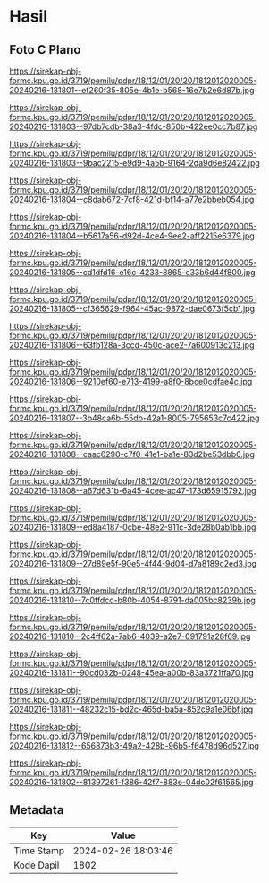 # Hasil

## Foto C Plano

https://sirekap-obj-formc.kpu.go.id/3719/pemilu/pdpr/18/12/01/20/20/1812012020005-20240216-131801--ef260f35-805e-4b1e-b568-16e7b2e6d87b.jpg

https://sirekap-obj-formc.kpu.go.id/3719/pemilu/pdpr/18/12/01/20/20/1812012020005-20240216-131803--97db7cdb-38a3-4fdc-850b-422ee0cc7b87.jpg

https://sirekap-obj-formc.kpu.go.id/3719/pemilu/pdpr/18/12/01/20/20/1812012020005-20240216-131803--9bac2215-e9d9-4a5b-9164-2da9d6e82422.jpg

https://sirekap-obj-formc.kpu.go.id/3719/pemilu/pdpr/18/12/01/20/20/1812012020005-20240216-131804--c8dab672-7cf8-421d-bf14-a77e2bbeb054.jpg

https://sirekap-obj-formc.kpu.go.id/3719/pemilu/pdpr/18/12/01/20/20/1812012020005-20240216-131804--b5617a56-d92d-4ce4-9ee2-aff2215e6379.jpg

https://sirekap-obj-formc.kpu.go.id/3719/pemilu/pdpr/18/12/01/20/20/1812012020005-20240216-131805--cd1dfd16-e16c-4233-8865-c33b6d44f800.jpg

https://sirekap-obj-formc.kpu.go.id/3719/pemilu/pdpr/18/12/01/20/20/1812012020005-20240216-131805--cf365629-f964-45ac-9872-dae0673f5cb1.jpg

https://sirekap-obj-formc.kpu.go.id/3719/pemilu/pdpr/18/12/01/20/20/1812012020005-20240216-131806--63fb128a-3ccd-450c-ace2-7a600913c213.jpg

https://sirekap-obj-formc.kpu.go.id/3719/pemilu/pdpr/18/12/01/20/20/1812012020005-20240216-131806--9210ef60-e713-4199-a8f0-8bce0cdfae4c.jpg

https://sirekap-obj-formc.kpu.go.id/3719/pemilu/pdpr/18/12/01/20/20/1812012020005-20240216-131807--3b48ca6b-55db-42a1-8005-795653c7c422.jpg

https://sirekap-obj-formc.kpu.go.id/3719/pemilu/pdpr/18/12/01/20/20/1812012020005-20240216-131808--caac6290-c7f0-41e1-ba1e-83d2be53dbb0.jpg

https://sirekap-obj-formc.kpu.go.id/3719/pemilu/pdpr/18/12/01/20/20/1812012020005-20240216-131808--a67d631b-6a45-4cee-ac47-173d65915792.jpg

https://sirekap-obj-formc.kpu.go.id/3719/pemilu/pdpr/18/12/01/20/20/1812012020005-20240216-131809--ed8a4187-0cbe-48e2-911c-3de28b0ab1bb.jpg

https://sirekap-obj-formc.kpu.go.id/3719/pemilu/pdpr/18/12/01/20/20/1812012020005-20240216-131809--27d89e5f-90e5-4f44-9d04-d7a8189c2ed3.jpg

https://sirekap-obj-formc.kpu.go.id/3719/pemilu/pdpr/18/12/01/20/20/1812012020005-20240216-131810--7c0ffdcd-b80b-4054-8791-da005bc8239b.jpg

https://sirekap-obj-formc.kpu.go.id/3719/pemilu/pdpr/18/12/01/20/20/1812012020005-20240216-131810--2c4ff62a-7ab6-4039-a2e7-091791a28f69.jpg

https://sirekap-obj-formc.kpu.go.id/3719/pemilu/pdpr/18/12/01/20/20/1812012020005-20240216-131811--90cd032b-0248-45ea-a00b-83a3721ffa70.jpg

https://sirekap-obj-formc.kpu.go.id/3719/pemilu/pdpr/18/12/01/20/20/1812012020005-20240216-131811--48232c15-bd2c-465d-ba5a-852c9a1e06bf.jpg

https://sirekap-obj-formc.kpu.go.id/3719/pemilu/pdpr/18/12/01/20/20/1812012020005-20240216-131812--656873b3-49a2-428b-96b5-f6478d96d527.jpg

https://sirekap-obj-formc.kpu.go.id/3719/pemilu/pdpr/18/12/01/20/20/1812012020005-20240216-131802--81397261-f386-42f7-883e-04dc02f61565.jpg


## Metadata

| Key        | Value               |
| ---------- | ------------------- |
| Time Stamp | 2024-02-26 18:03:46 |
| Kode Dapil | 1802                |



